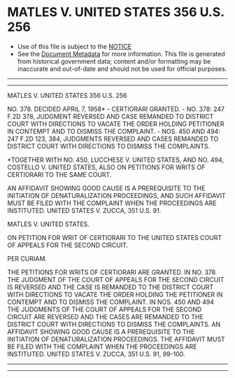 ---
---

# MATLES V. UNITED STATES 356 U.S. 256

* Use of this file is subject to the [NOTICE](https://github.com/publicdocs/notice/blob/master/NOTICE)
* See the [Document Metadata](../../../) for more information.
  This file is generated from historical government data; content and/or formatting may be inaccurate and out-of-date and should not be used for official purposes.

----------
----------

MATLES V. UNITED STATES 356 U.S. 256

NO. 378.  DECIDED APRIL 7, 1958\* - CERTIORARI GRANTED.  - NO. 378:  247 F.2D 378, JUDGMENT REVERSED AND CASE REMANDED TO DISTRICT COURT WITH DIRECTIONS TO VACATE THE ORDER HOLDING PETITIONER IN CONTEMPT AND TO DISMISS THE COMPLAINT.  - NOS. 450 AND 494:  247 F.2D 123, 384, JUDGMENTS REVERSED AND CASES REMANDED TO DISTRICT COURT WITH DIRECTIONS TO DISMISS THE COMPLAINTS.

\*TOGETHER WITH NO. 450, LUCCHESE V. UNITED STATES, AND NO. 494, COSTELLO V. UNITED STATES, ALSO ON PETITIONS FOR WRITS OF CERTIORARI TO THE SAME COURT.

AN AFFIDAVIT SHOWING GOOD CAUSE IS A PREREQUISITE TO THE INITIATION OF DENATURALIZATION PROCEEDINGS, AND SUCH AFFIDAVIT MUST BE FILED WITH THE COMPLAINT WHEN THE PROCEEDINGS ARE INSTITUTED.  UNITED STATES V. ZUCCA, 351 U.S. 91.

MATLES V. UNITED STATES.

ON PETITION FOR WRIT OF CERTIORARI TO THE UNITED STATES COURT OF APPEALS FOR THE SECOND CIRCUIT.

PER CURIAM.

THE PETITIONS FOR WRITS OF CERTIORARI ARE GRANTED.  IN NO. 378 THE JUDGMENT OF THE COURT OF APPEALS FOR THE SECOND CIRCUIT IS REVERSED AND THE CASE IS REMANDED TO THE DISTRICT COURT WITH DIRECTIONS TO VACATE THE ORDER HOLDING THE PETITIONER IN CONTEMPT AND TO DISMISS THE COMPLAINT.  IN NOS. 450 AND 494 THE JUDGMENTS OF THE COURT OF APPEALS FOR THE SECOND CIRCUIT ARE REVERSED AND THE CASES ARE REMANDED TO THE DISTRICT COURT WITH DIRECTIONS TO DISMISS THE COMPLAINTS.  AN AFFIDAVIT SHOWING GOOD CAUSE IS A PREREQUISITE TO THE INITIATION OF DENATURALIZATION PROCEEDINGS.  THE AFFIDAVIT MUST BE FILED WITH THE COMPLAINT WHEN THE PROCEEDINGS ARE INSTITUTED.  UNITED STATES V. ZUCCA, 351 U.S. 91, 99-100.


----------
----------

